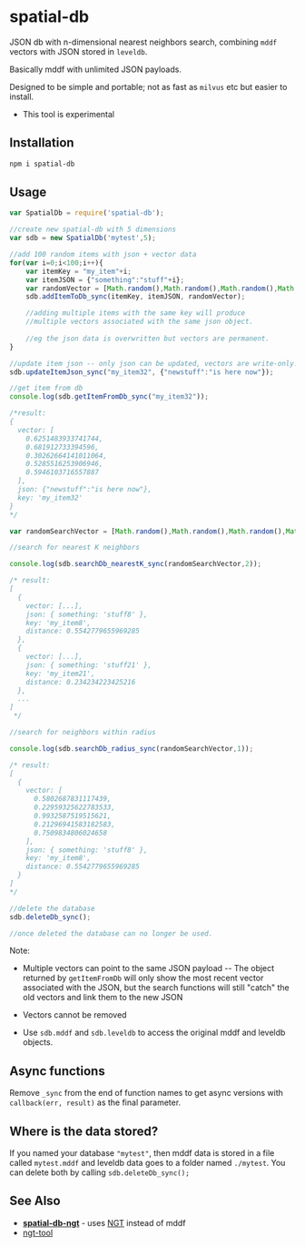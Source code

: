 # spatial-db

JSON db with n-dimensional nearest neighbors search, combining `mddf` vectors with JSON stored in `leveldb`.

Basically mddf with unlimited JSON payloads.

Designed to be simple and portable; not as fast as `milvus` etc but easier to install.

- This tool is experimental

## Installation

```sh
npm i spatial-db
```

## Usage

```javascript
var SpatialDb = require('spatial-db');

//create new spatial-db with 5 dimensions
var sdb = new SpatialDb('mytest',5);

//add 100 random items with json + vector data
for(var i=0;i<100;i++){
    var itemKey = "my_item"+i;
    var itemJSON = {"something":"stuff"+i};
    var randomVector = [Math.random(),Math.random(),Math.random(),Math.random(),Math.random()];
    sdb.addItemToDb_sync(itemKey, itemJSON, randomVector);

    //adding multiple items with the same key will produce
    //multiple vectors associated with the same json object.
    
    //eg the json data is overwritten but vectors are permanent.
}

//update item json -- only json can be updated, vectors are write-only!
sdb.updateItemJson_sync("my_item32", {"newstuff":"is here now"});

//get item from db
console.log(sdb.getItemFromDb_sync("my_item32"));

/*result:
{
  vector: [
    0.6251483933741744,
    0.681912733394596,
    0.30262664141011064,
    0.5285516253906946,
    0.5946103716557887
  ],
  json: {"newstuff":"is here now"},
  key: 'my_item32'
}
*/

var randomSearchVector = [Math.random(),Math.random(),Math.random(),Math.random(),Math.random()];

//search for nearest K neighbors 

console.log(sdb.searchDb_nearestK_sync(randomSearchVector,2));

/* result:
[
  {
    vector: [...],
    json: { something: 'stuff8' },
    key: 'my_item8',
    distance: 0.5542779655969285
  },
  {
    vector: [...],
    json: { something: 'stuff21' },
    key: 'my_item21',
    distance: 0.234234223425216
  },
  ...
]
 */

//search for neighbors within radius

console.log(sdb.searchDb_radius_sync(randomSearchVector,1));

/* result:
[
  {
    vector: [
      0.5802687831117439,
      0.22959325622783533,
      0.9932587519515621,
      0.21296941583182583,
      0.7509834806024658
    ],
    json: { something: 'stuff8' },
    key: 'my_item8',
    distance: 0.5542779655969285
  }
]
*/

//delete the database 
sdb.deleteDb_sync(); 

//once deleted the database can no longer be used.
```

Note:

- Multiple vectors can point to the same JSON payload -- The object returned by `getItemFromDb` will only show the most recent vector associated with the JSON, but the search functions will still "catch" the old vectors and link them to the new JSON


- Vectors cannot be removed


- Use `sdb.mddf` and `sdb.leveldb` to access the original mddf and leveldb objects.

## Async functions

Remove `_sync` from the end of function names to get async versions with `callback(err, result)` as the final parameter.

## Where is the data stored?

If you named your database `"mytest"`, then mddf data is stored in a file called `mytest.mddf` and leveldb data goes to a folder named `./mytest`. You can delete both by calling `sdb.deleteDb_sync();`

## See Also

- **[spatial-db-ngt](https://www.npmjs.com/package/spatial-db-ngt)** - uses [NGT]((https://github.com/yahoojapan/NGT/blob/master/README.md)) instead of mddf
- [ngt-tool](https://www.npmjs.com/package/ngt-tool) 


